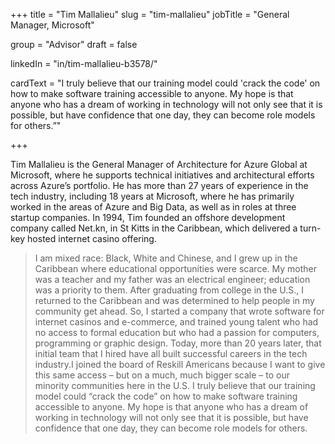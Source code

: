 +++
title = "Tim Mallalieu"
slug = "tim-mallalieu"
jobTitle = "General Manager, Microsoft"

group = "Advisor"
draft = false

linkedIn = "in/tim-mallalieu-b3578/"




cardText = "I truly believe that our training model could 'crack the code' on how to make software training accessible to anyone. My hope is that anyone who has a dream of working in technology will not only see that it is possible, but have confidence that one day, they can become role models for others.”"

+++

Tim Mallalieu is the General Manager of Architecture for Azure Global at Microsoft, where he supports technical initiatives and architectural efforts across Azure’s portfolio. He has more than 27 years of experience in the tech industry, including 18 years at Microsoft, where he has primarily worked in the areas of Azure and Big Data, as well as in roles at three startup companies. In 1994, Tim founded an offshore development company called Net.kn, in St Kitts in the Caribbean, which delivered a turn-key hosted internet casino offering.

> I am mixed race: Black, White and Chinese, and I grew up in the Caribbean where educational opportunities were scarce. My mother was a teacher and my father was an electrical engineer; education was a priority to them. After graduating from college in the U.S., I returned to the Caribbean and was determined to help people in my community get ahead. So, I started a company that wrote software for internet casinos and e-commerce, and trained young talent who had no access to formal education but who had a passion for computers, programming or graphic design. Today, more than 20 years later, that initial team that I hired have all built successful careers in the tech industry.I joined the board of Reskill Americans because I want to give this same access – but on a much, much bigger scale – to our minority communities here in the U.S. I truly believe that our training model could “crack the code” on how to make software training accessible to anyone. My hope is that anyone who has a dream of working in technology will not only see that it is possible, but have confidence that one day, they can become role models for others.
